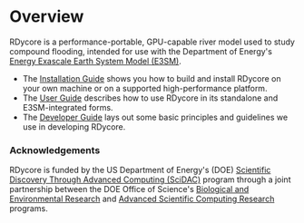 # Overview

RDycore is a performance-portable, GPU-capable river model used to study
compound flooding, intended for use with the Department of Energy's [Energy
Exascale Earth System Model (E3SM)](https://e3sm.org).

* The [Installation Guide](common/installation.md) shows you how to build and install
  RDycore on your own machine or on a supported high-performance platform.
* The [User Guide](user/index.md) describes how to use RDycore in its standalone and
  E3SM-integrated forms.
* The [Developer Guide](developer/index.md) lays out some basic principles and
  guidelines we use in developing RDycore.

### Acknowledgements

RDycore is funded by the US Department of Energy's (DOE) [Scientific Discovery
Through Advanced Computing (SciDAC)](https://www.scidac.gov/) program through a
joint partnership between the DOE Office of Science's [Biological and
Environmental Research](https://science.osti.gov/ber) and [Advanced
Scientific Computing Research](https://science/osti.gov/ascr) programs.
